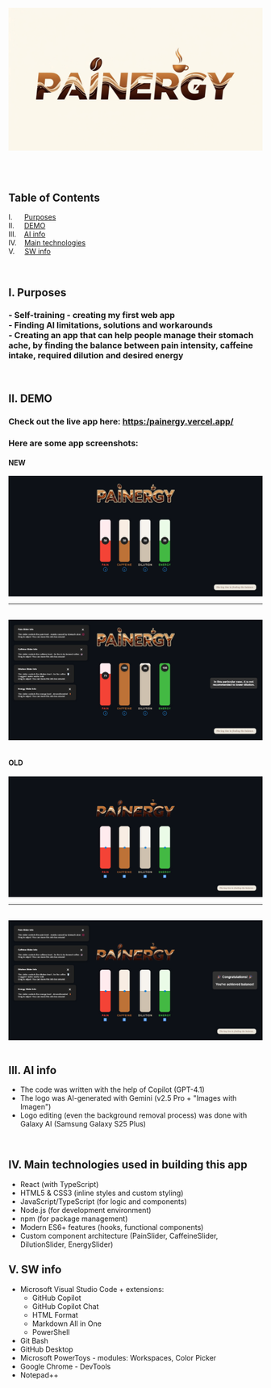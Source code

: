 <h6  align="center">

<a href="https://raw.githubusercontent.com/RomulusMirauta/PAINERGY/refs/heads/main/github/img/logo.png">
  <img align="center"
    src="https://raw.githubusercontent.com/RomulusMirauta/PAINERGY/refs/heads/main/github/img/logo.png"
    alt="logo" />
</a>

<br><br>

</h6>

## Table of Contents
I. &nbsp;&nbsp;&nbsp;&nbsp;&nbsp;[Purposes](https://github.com/RomulusMirauta/PAINERGY/tree/main#purposes-) <br>
II. &nbsp;&nbsp;&nbsp;&nbsp;[DEMO](https://github.com/RomulusMirauta/PAINERGY/tree/main#demo) <br>
III. &nbsp;&nbsp;&nbsp;[AI info](https://github.com/RomulusMirauta/PAINERGY/tree/main#ai-info) <br>
IV. &nbsp;&nbsp;&nbsp;[Main technologies](https://github.com/RomulusMirauta/PAINERGY/tree/main#main-technologies-used-in-building-this-app) <br>
V. &nbsp;&nbsp;&nbsp;&nbsp;[SW info](https://github.com/RomulusMirauta/PAINERGY/tree/main#sw-info) <br>

<br>

## **I. Purposes** <br>
### - Self-training - creating my first web app <br> - Finding AI limitations, solutions and workarounds <br> - Creating an app that can help people manage their stomach ache, by finding the balance between pain intensity, caffeine intake, required dilution and desired energy

<br>

## II. DEMO

### Check out the live app here: [https:/painergy.vercel.app/](https://painergy.vercel.app/)

### Here are some app screenshots:

#### NEW

<a href="https://raw.githubusercontent.com/RomulusMirauta/PAINERGY/refs/heads/main/github/img/app_screenshot1.png">
  <img align="center"
    src="https://raw.githubusercontent.com/RomulusMirauta/PAINERGY/refs/heads/main/github/img/app_screenshot1.png"
    alt="logo" />
</a>

<br>

<hr>

<br>

<a href="https://raw.githubusercontent.com/RomulusMirauta/PAINERGY/refs/heads/main/github/img/app_screenshot2.png">
  <img align="center"
    src="https://raw.githubusercontent.com/RomulusMirauta/PAINERGY/refs/heads/main/github/img/app_screenshot2.png"
    alt="logo" />
</a>

<br>

<br>


#### OLD


<a href="https://raw.githubusercontent.com/RomulusMirauta/PAINERGY/refs/heads/main/github/img/app_screenshot1.png">
  <img align="center"
    src="https://raw.githubusercontent.com/RomulusMirauta/PAINERGY/refs/heads/main/github/img/old_app_screenshot1.png"
    alt="logo" />
</a>

<br>

<hr>

<br>

<a href="https://raw.githubusercontent.com/RomulusMirauta/PAINERGY/refs/heads/main/github/img/app_screenshot2.png">
  <img align="center"
    src="https://raw.githubusercontent.com/RomulusMirauta/PAINERGY/refs/heads/main/github/img/old_app_screenshot2.png"
    alt="logo" />
</a>

<br>

<br>

## III. AI info
- The code was written with the help of Copilot (GPT-4.1)
- The logo was AI-generated with Gemini (v2.5 Pro + "Images with Imagen")
- Logo editing (even the background removal process) was done with Galaxy AI (Samsung Galaxy S25 Plus)

<br>

## IV. Main technologies used in building this app
- React (with TypeScript)
- HTML5 & CSS3 (inline styles and custom styling)
- JavaScript/TypeScript (for logic and components)
- Node.js (for development environment)
- npm (for package management)
- Modern ES6+ features (hooks, functional components)
- Custom component architecture (PainSlider, CaffeineSlider, DilutionSlider, EnergySlider)

## V. SW info
- Microsoft Visual Studio Code + extensions:
  - GitHub Copilot
  - GitHub Copilot Chat
  - HTML Format
  - Markdown All in One
  - PowerShell
- Git Bash
- GitHub Desktop
- Microsoft PowerToys - modules: Workspaces, Color Picker
- Google Chrome - DevTools
- Notepad++

